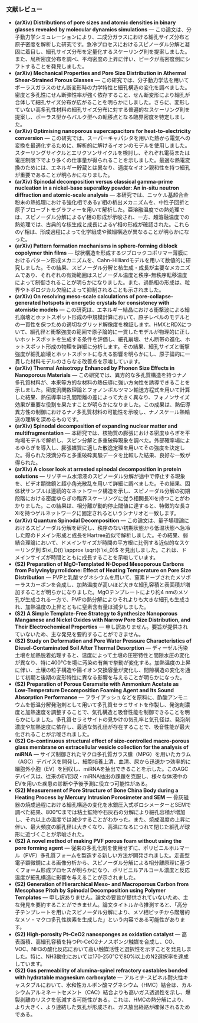 ### 文献レビュー
- **(arXiv) Distributions of pore sizes and atomic densities in binary glasses revealed by molecular dynamics simulations** — この論文は、分子動力学シミュレーションにより、二成分ガラスにおける細孔サイズ分布と原子密度を解析した研究です。急冷プロセスにおけるスピノーダル分解と凝固に着目し、細孔サイズ分布を定量化するスケーリング則を提案しました。また、局所密度分布を調べ、平均密度の上昇に伴い、ピークが高密度側にシフトすることを発見しました。
- **(arXiv) Mechanical Properties and Pore Size Distribution in Athermal Shear-Strained Porous Glasses** — この研究では、分子動力学法を用いてポーラスガラスのせん断変形時の力学特性と細孔構造の変化を調べました。密度と多孔性にせん断弾性率が強く依存すること、せん断変形により細孔が合体して細孔サイズ分布が広がることを明らかにしました。さらに、変形していない高多孔性材料の細孔サイズ分布に対する普遍的なスケーリング則を提案し、ポーラス型からバルク型への転移点となる臨界密度を特定しました。
- **(arXiv) Optimising nanoporous supercapacitors for heat-to-electricity conversion** — この研究では、スーパーキャパシタを用いた熱から電気への変換を最適化するために、解析的に解けるイオンのモデルを使用しました。スターリングサイクルとエリクソンサイクルを検討し、それぞれ電荷または電圧制限下でより多くの仕事量が得られることを示しました。最適な熱電変換のためには、エネルギー貯蔵とは異なり、適度なイオン親和性を持つ細孔が重要であることが明らかになりました。
- **(arXiv) Spinodal decomposition versus classical gamma-prime nucleation in a nickel-base superalloy powder: An in-situ neutron diffraction and atomic-scale analysis** — 本研究では、ニッケル基超合金粉末の熱処理における強化相であるγ'相の析出メカニズムを、中性子回折と原子プローブトモグラフィーを用いて解析した。亜溶融温度での熱処理では、スピノーダル分解によるγ'相の形成が示唆され、一方、超溶融温度での熱処理では、古典的な核生成と成長によるγ'相の形成が確認された。これらのγ'相は、形成過程によって化学組成や微細構造が異なることが明らかになった。
- **(arXiv) Pattern formation mechanisms in sphere-forming diblock copolymer thin films** — 球状構造を形成するジブロックコポリマー薄膜におけるパターン形成メカニズムを、Cahn-Hilliardモデルを用いて数値的に研究しました。その結果、スピノーダル分解と核生成・成長が主要なメカニズムであり、それぞれの有効範囲はスピノーダル温度と秩序-無秩序転移温度によって制御されることが明らかになりました。また、過熱相の形成は、粒界やトポロジカル欠陥によって抑制されることも示されました。
- **(arXiv) On resolving meso-scale calculations of pore-collapse-generated hotspots in energetic crystals for consistency with atomistic models** — この研究は、エネルギー結晶における衝撃波による細孔崩壊とホットスポット形成の中規模計算において、原子レベルのモデルとの一貫性を保つための適切なグリッド解像度を検証します。HMXとRDXについて、細孔径と衝撃強度の範囲で原子論的に一貫したモデルが物理的に正しいホットスポットを生成する条件を評価し、細孔崩壊、せん断帯の進化、ホットスポット形成の物理を詳細に分析します。その結果、細孔サイズと衝撃強度が細孔崩壊とホットスポットに与える影響を明らかにし、原子論的に一貫した材料モデルのさらなる改善点を示唆しています。
- **(arXiv) Thermal Anisotropy Enhanced by Phonon Size Effects in Nanoporous Materials** — この研究では、異方的な多孔質構造を持つナノ多孔質材料が、本来等方的な材料の熱伝導に強い方向性を誘導できることを示しました。密度汎関数理論とフォノンボルツマン輸送方程式を用いて計算した結果、熱伝導率は孔間距離の差によって大きく異なり、フォノンサイズ効果が重要な役割を果たすことが明らかになりました。この成果は、熱伝導異方性の制御におけるナノ多孔質材料の可能性を示唆し、ナノスケール熱輸送の理解を深めるものです。
- **(arXiv) Spinodal decomposition of expanding nuclear matter and multifragmentation** — 本研究では、核物質の膨張における密度ゆらぎを平均場モデルで解析し、スピン分解と多重破砕現象を調べた。外部確率場によるゆらぎを導入し、膨張媒質に適した散逸定理を用いてその強度を決定した。得られた液滴分布と多重破砕実験データを比較した結果、良好な一致が得られた。
- **(arXiv) A closer look at arrested spinodal decomposition in protein solutions** — リゾチーム水溶液のスピノーダル分解が途中で停止する現象を、ビデオ顕微鏡と超小角光散乱を用いて詳細に調べました。その結果、固体状サンプルは連続的なネットワーク構造を示し、スピノーダル分解の初期段階における密度ゆらぎの臨界スケーリングに従う相関長Xiを持つことがわかりました。この結果は、相分離が動的停止閾値に達すると、特徴的な長さXiを持つゲルネットワークに固定されるというシナリオと一致します。
- **(arXiv) Quantum Spinodal Decomposition** — この論文は、量子場理論におけるスピノーダル分解を研究し、秩序のない初期状態から低温状態へ急冷した際のドメイン形成と成長をHartree近似で解析しました。その結果、弱結合理論において、ドメインサイズが時間の平方根に比例する近似的なスケーリング則 $\xi_D(t) \approx \sqrt{t \xi_0}$ を見出しました。これは、ドメインサイズが時間とともに成長することを示唆しています。
- **(S2) Preparation of MgO-Templated N-Doped Mesoporous Carbons from Polyvinylpyrrolidone: Effect of Heating Temperature on Pore Size Distribution** — PVPと乳酸マグネシウムを用いて、窒素ドープされたメソポーラスカーボンを合成し、加熱温度が高いほど大きな細孔容積と表面積が増加することが明らかになりました。MgOテンプレートにより約4 nmのメソ孔が生成される一方で、PVPの熱分解によりそれよりも大きな細孔も生成され、加熱温度の上昇とともに窒素含有量は減少しました。
- **(S2) A Simple Template‐Free Strategy to Synthesize Nanoporous Manganese and Nickel Oxides with Narrow Pore Size Distribution, and Their Electrochemical Properties** — 申し訳ありません。要旨が提供されていないため、主な発見を要約することができません。
- **(S2) Study on Deformation and Pore Water Pressure Characteristics of Diesel-Contaminated Soil After Thermal Desorption** — ディーゼル汚染土壌を加熱脱着処理すると、温度によって土壌の圧密特性と間隙水圧の変化が異なり、特に400℃を境に汚染の有無で挙動が変化する。加熱温度の上昇に伴い、土壌の粒子構造や陽イオン交換容量が変化し、間隙構造の変化を通じて初期と後期の変形特性に異なる影響を与えることが明らかになった。
- **(S2) Preparation of Porous Ceramsite with Ammonium Acetate as Low-Temperature Decomposition Foaming Agent and Its Sound Absorption Performance** — フライアッシュなどを原料に、酢酸アンモニウムを低温分解発泡剤として用いて多孔質セラミサイトを作製し、発泡剤濃度と加熱速度を調整することで、気孔構造と吸音性能を制御できることを明らかにしました。多孔質セラミサイトの見かけの気孔率と気孔径は、発泡剤濃度や加熱速度に依存し、最適な気孔径が存在することで、吸音性能が最大化されることが示唆されました。
- **(S2) Co-continuous structural effect of size-controlled macro-porous glass membrane on extracellular vesicle collection for the analysis of miRNA** — サイズ制御されたマクロ多孔質ガラス膜（MPG）を用いたカラム（AGC）デバイスを開発し、細胞培養上清、血清、尿から迅速かつ効率的に細胞外小胞（EV）を回収し、miRNAを抽出できることを示した。このAGCデバイスは、従来のEV回収・miRNA抽出の課題を克服し、様々な体液中のEVを用いた疾患の診断や予後予測に役立つ可能性がある。
- **(S2) Measurement of Pore Structure of Bone China Body during a Heating Process by Mercury Intrusion Porosimeter and SEM** — 骨灰磁器の焼成過程における細孔構造の変化を水銀圧入式ポロシメーターとSEMで調べた結果、800℃までは粘土鉱物や石灰石の分解により細孔容積が増加し、それ以上の温度では減少することがわかった。また、焼成温度の上昇に伴い、最大頻度の細孔径は大きくなり、高温になるにつれて閉じた細孔が球形に近づくことが示唆された。
- **(S2) A novel method of making PVF porous foam without using the pore forming agent** — 従来の多孔化剤を使用せずに、ポリビニルホルマール（PVF）多孔質フォームを製造する新しい方法が開発されました。走査型電子顕微鏡による画像分析から、スピノーダル分解による相分離原理に基づくフォーム形成プロセスが明らかになり、ポリビニルアルコール濃度と反応温度が細孔構造に影響を与えることが示されました。
- **(S2) Generation of Hierarchical Meso‐ and Macroporous Carbon from Mesophase Pitch by Spinodal Decomposition using Polymer Templates** — 申し訳ありません。論文の要旨が提供されていないため、主な発見を要約することができません。論文タイトルから推測すると、「高分子テンプレートを用いたスピノーダル分解により、メソ相ピッチから階層的なメソ・マクロ多孔性炭素を生成した」という内容である可能性があります。
- **(S2) High-porosity Pt–CeO2 nanosponges as oxidation catalyst** — 高表面積、高細孔容積を持つPt-CeO2ナノスポンジ触媒を合成し、CO、VOC、NH3の酸化反応において高い触媒活性と選択性を示すことを発見しました。特に、NH3酸化においては170-250℃で80%以上のN2選択率を達成しています。
- **(S2) Gas permeability of alumina‐spinel refractory castables bonded with hydratable magnesium carboxylate** — アルミナ-スピネル耐火性キャスタブルにおいて、水和性カルボン酸マグネシウム（HMC）結合は、カルシウムアルミネートセメント（CAC）結合よりも高いガス透過性を示し、爆裂剥離のリスクを低減する可能性がある。これは、HMCの熱分解により、より大きく、より連結した気孔が形成され、ガス放出経路が確保されるためである。